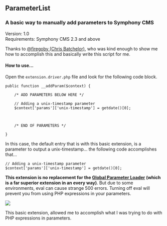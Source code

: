 ## ParameterList

### A basic way to manually add parameters to Symphony CMS

Version: 1.0  
Requirements: Symphony CMS 2.3 and above

Thanks to [@firegoby (Chris Batchelor)](https://github.com/firegoby), who was kind enough to show me how to accomplish this and basically write this script for me. 

#### How to use...

Open the `extension.driver.php` file and look for the following code block.

```
public function __addParam($context) {

	/* ADD PARAMETERS BELOW HERE */

	// Adding a unix-timestamp parameter
	$context['params']['unix-timestamp'] = getdate()[0]; 



	/* END OF PARAMETERS */

}
```

In this case, the default entry that is with this basic extension, is a parameter to output a unix-timestamp... the following code accomplishes that...

```
// Adding a unix-timestamp parameter
$context['params']['unix-timestamp'] = getdate()[0];
```

**This extension is no replacement for the [Global Parameter Loader](https://github.com/symphonists/globalparamloader.git) (which is a far superior extension in an every way)**. But due to some environments, eval can cause strange 500 errors. Turning off eval will prevent you from using PHP expressions in your parameters.

![](http://f.cl.ly/items/0c2K0I2c140E0j2y3P0b/Screen%20Shot%202014-10-05%20at%204.27.09%20PM.png)

This basic extension, allowed me to accomplish what I was trying to do with PHP expressions in parameters.

